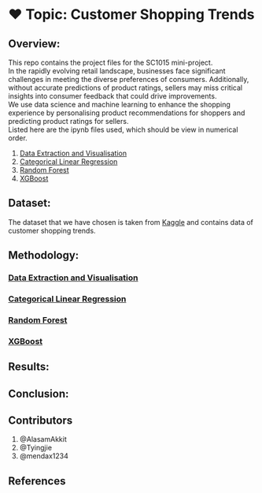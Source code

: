 # ❤️ Topic: Customer Shopping Trends

## Overview:
This repo contains the project files for the SC1015 mini-project. \
In the rapidly evolving retail landscape, businesses face significant challenges in meeting the diverse preferences of consumers. Additionally, without accurate predictions of product ratings, sellers may miss critical insights into consumer feedback that could drive improvements. \
We use data science and machine learning to enhance the shopping experience by personalising product recommendations for shoppers and predicting product ratings for sellers. \
Listed here are the ipynb files used, which should be view in numerical order.

1. [Data Extraction and Visualisation](./Data%20Extraction%20and%20Analysis.ipynb)
2. [Categorical Linear Regression](./Categorical%20Linear%20regression%20(2).ipynb)
3. [Random Forest](./Random%20forest.ipynb)
4. [XGBoost](./XGboost.ipynb)

## Dataset:
The dataset that we have chosen is taken from [Kaggle](https://www.kaggle.com/datasets/iamsouravbanerjee/customer-shopping-trends-dataset/data) and contains data of customer shopping trends.

## Methodology:
### [Data Extraction and Visualisation](./Data%20Extraction%20and%20Analysis.ipynb)

### [Categorical Linear Regression](./Categorical%20Linear%20regression%20(2).ipynb)

### [Random Forest](./Random%20forest.ipynb)

### [XGBoost](./XGboost.ipynb)

## Results:

## Conclusion:

## Contributors
1. @AlasamAkkit
2. @Tyingjie
3. @mendax1234

## References
